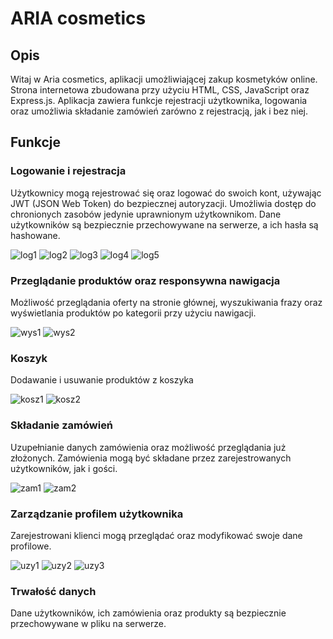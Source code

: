 # ARIA cosmetics

## Opis
Witaj w Aria cosmetics, aplikacji umożliwiającej zakup kosmetyków online. 
Strona internetowa zbudowana przy użyciu HTML, CSS, JavaScript oraz Express.js. 
Aplikacja zawiera funkcje rejestracji użytkownika, logowania oraz umożliwia składanie zamówień zarówno z rejestracją, jak i bez niej. 

## Funkcje

### Logowanie i rejestracja
Użytkownicy mogą rejestrować się oraz logować do swoich kont, używając JWT (JSON Web Token) do bezpiecznej autoryzacji. Umożliwia dostęp do chronionych zasobów jedynie uprawnionym użytkownikom.
Dane użytkowników są bezpiecznie przechowywane na serwerze, a ich hasła są hashowane.

![log1](https://github.com/MariaBrodowska/cosmetics-store/master/assets/log1.png)
![log2](https://github.com/MariaBrodowska/cosmetics-store/master/assets/log2.png)
![log3](https://github.com/MariaBrodowska/cosmetics-store/master/assets/log3.png)
![log4](https://github.com/MariaBrodowska/cosmetics-store/master/assets/log4.png)
![log5](https://github.com/MariaBrodowska/cosmetics-store/master/assets/log5.png)

### Przeglądanie produktów oraz responsywna nawigacja
Możliwość przeglądania oferty na stronie głównej, wyszukiwania frazy oraz wyświetlania produktów po kategorii przy użyciu nawigacji.

![wys1](https://github.com/MariaBrodowska/cosmetics-store/master/assets/wys1.gif)
![wys2](https://github.com/MariaBrodowska/cosmetics-store/master/assets/wys2.gif)

### Koszyk
Dodawanie i usuwanie produktów z koszyka

![kosz1](https://github.com/MariaBrodowska/cosmetics-store/master/assets/kosz1.png)
![kosz2](https://github.com/MariaBrodowska/cosmetics-store/master/assets/kosz2.png)

### Składanie zamówień
Uzupełnianie danych zamówienia oraz możliwość przeglądania już złożonych. Zamówienia mogą być składane przez zarejestrowanych użytkowników, jak i gości.

![zam1](https://github.com/MariaBrodowska/cosmetics-store/master/assets/zam1.png)
![zam2](https://github.com/MariaBrodowska/cosmetics-store/master/assets/zam2.png)

### Zarządzanie profilem użytkownika
Zarejestrowani klienci mogą przeglądać oraz modyfikować swoje dane profilowe.

![uzy1](https://github.com/MariaBrodowska/cosmetics-store/master/assets/uzy1.png)
![uzy2](https://github.com/MariaBrodowska/cosmetics-store/master/assets/uzy2.png)
![uzy3](https://github.com/MariaBrodowska/cosmetics-store/master/assets/uzy3.png)

### Trwałość danych
Dane użytkowników, ich zamówienia oraz produkty są bezpiecznie przechowywane w pliku na serwerze.
